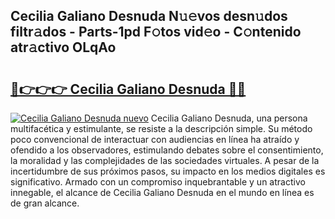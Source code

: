 ## Cecilia Galiano Desnuda N𝚞𝚎vos desn𝚞dos filtr𝚊dos - Parts-1pd F𝚘tos vid𝚎o - C𝚘ntenido atr𝚊ctivo OLqAo

# <h2><a href="http://mb6qo5.tromn.icu/?c=Cecilia+Galiano+Desnuda">🔗👉👉👉 Cecilia Galiano Desnuda 🔗🔗</a></h2>

[![Cecilia Galiano Desnuda nuevo](https://i.imgur.com/pEAQMta.gif)](http://mb6qo5.tromn.icu/?c=Cecilia+Galiano+Desnuda)
Cecilia Galiano Desnuda, una persona multifacética y estimulante, se resiste a la descripción simple. Su método poco convencional de interactuar con audiencias en línea ha atraído y ofendido a los observadores, estimulando debates sobre el consentimiento, la moralidad y las complejidades de las sociedades virtuales. A pesar de la incertidumbre de sus próximos pasos, su impacto en los medios digitales es significativo. Armado con un compromiso inquebrantable y un atractivo innegable, el alcance de Cecilia Galiano Desnuda en el mundo en línea es de gran alcance.
